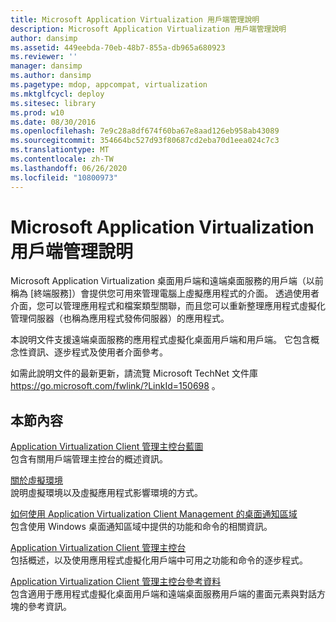 ```yaml
---
title: Microsoft Application Virtualization 用戶端管理說明
description: Microsoft Application Virtualization 用戶端管理說明
author: dansimp
ms.assetid: 449eebda-70eb-48b7-855a-db965a680923
ms.reviewer: ''
manager: dansimp
ms.author: dansimp
ms.pagetype: mdop, appcompat, virtualization
ms.mktglfcycl: deploy
ms.sitesec: library
ms.prod: w10
ms.date: 08/30/2016
ms.openlocfilehash: 7e9c28a8df674f60ba67e8aad126eb958ab43089
ms.sourcegitcommit: 354664bc527d93f80687cd2eba70d1eea024c7c3
ms.translationtype: MT
ms.contentlocale: zh-TW
ms.lasthandoff: 06/26/2020
ms.locfileid: "10800973"
---
```

# Microsoft Application Virtualization 用戶端管理說明


Microsoft Application Virtualization 桌面用戶端和遠端桌面服務的用戶端（以前稱為 [終端服務]）會提供您可用來管理電腦上虛擬應用程式的介面。 透過使用者介面，您可以管理應用程式和檔案類型關聯，而且您可以重新整理應用程式虛擬化管理伺服器（也稱為應用程式發佈伺服器）的應用程式。

本說明文件支援遠端桌面服務的應用程式虛擬化桌面用戶端和用戶端。 它包含概念性資訊、逐步程式及使用者介面參考。

如需此說明文件的最新更新，請流覽 Microsoft TechNet 文件庫 <https://go.microsoft.com/fwlink/?LinkId=150698> 。

## 本節內容


<a href="" id="application-virtualization-client-management-console-roadmap"></a>[Application Virtualization Client 管理主控台藍圖](application-virtualization-client-management-console-roadmap.md)  
包含有關用戶端管理主控台的概述資訊。

<a href="" id="about-virtual-environments"></a>[關於虛擬環境](about-virtual-environments.md)  
說明虛擬環境以及虛擬應用程式影響環境的方式。

<a href="" id="how-to-use-the-desktop-notification-area-for-application-virtualization-client-management"></a>[如何使用 Application Virtualization Client Management 的桌面通知區域](how-to-use-the-desktop-notification-area-for-application-virtualization-client-management.md)  
包含使用 Windows 桌面通知區域中提供的功能和命令的相關資訊。

<a href="" id="application-virtualization-client-management-console"></a>[Application Virtualization Client 管理主控台](application-virtualization-client-management-console.md)  
包括概述，以及使用應用程式虛擬化用戶端中可用之功能和命令的逐步程式。

<a href="" id="application-virtualization-client-management-console-reference"></a>[Application Virtualization Client 管理主控台參考資料](application-virtualization-client-management-console-reference.md)  
包含適用于應用程式虛擬化桌面用戶端和遠端桌面服務用戶端的畫面元素與對話方塊的參考資訊。

 

 





